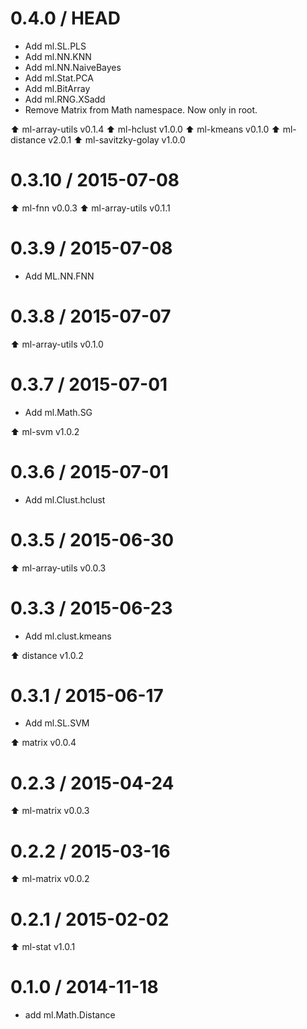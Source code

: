 0.4.0 / HEAD
==================

* Add ml.SL.PLS
* Add ml.NN.KNN
* Add ml.NN.NaiveBayes
* Add ml.Stat.PCA
* Add ml.BitArray
* Add ml.RNG.XSadd
* Remove Matrix from Math namespace. Now only in root.

:arrow_up: ml-array-utils v0.1.4
:arrow_up: ml-hclust v1.0.0
:arrow_up: ml-kmeans v0.1.0
:arrow_up: ml-distance v2.0.1
:arrow_up: ml-savitzky-golay v1.0.0

0.3.10 / 2015-07-08
===================

:arrow_up: ml-fnn v0.0.3 
:arrow_up: ml-array-utils v0.1.1

0.3.9 / 2015-07-08
===================

* Add ML.NN.FNN

0.3.8 / 2015-07-07
==================

:arrow_up: ml-array-utils v0.1.0

0.3.7 / 2015-07-01
==================

* Add ml.Math.SG

:arrow_up: ml-svm v1.0.2

0.3.6 / 2015-07-01
==================

* Add ml.Clust.hclust

0.3.5 / 2015-06-30
==================

:arrow_up: ml-array-utils v0.0.3

0.3.3 / 2015-06-23
==================

* Add ml.clust.kmeans

:arrow_up: distance v1.0.2

0.3.1 / 2015-06-17
==================

* Add ml.SL.SVM

:arrow_up: matrix v0.0.4

0.2.3 / 2015-04-24
==================

:arrow_up: ml-matrix v0.0.3

0.2.2 / 2015-03-16
==================

:arrow_up: ml-matrix v0.0.2

0.2.1 / 2015-02-02
==================

:arrow_up: ml-stat v1.0.1

0.1.0 / 2014-11-18
==================

* add ml.Math.Distance
